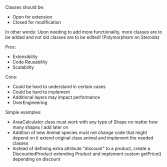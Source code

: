 Classes should be:
- Open for extension
- Closed for modification

In other words:
Upon needing to add more functionality, more classes are to be added 
and not old classes are to be edited!
(Polymorphism on Steroids)

Pros: 
- Extensibility
- Code Reusability
- Scalability

Cons:
- Could be hard to understand in certain cases
- Could be hard to implement
- Additional layers may impact performance
- OverEngineering 

Simple examples:
- AreaCalculator class must work with any type of Shape no matter how many 
shapes I add later on 
- Addition of new Animal species must not change code that might depend on it 
extend original class animal and implement the needed classes
- Instead of defining extra attribute "discount" to a product, create
a DiscountedProduct extending Product and implement custom getPrice() depending on discount
